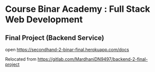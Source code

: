 # Course Binar Academy : Full Stack Web Development

## Final Project (Backend Service)
open https://secondhand-2-binar-final.herokuapp.com/docs

Relocated from https://gitlab.com/MardhaniDN9497/backend-2-final-project



